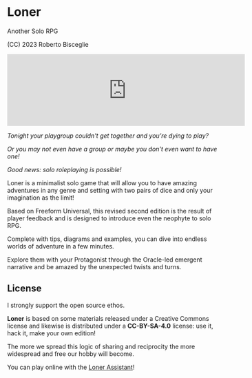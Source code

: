 # Loner
Another Solo RPG

(CC) 2023 Roberto Bisceglie

<iframe frameborder="0" src="https://itch.io/embed/1908947" width="552" height="167"><a href="https://zeruhur.itch.io/loner-2nd-edition">Loner (2nd Edition) by Zotiquest Games</a></iframe>

*Tonight your playgroup couldn't get together and you're dying to play?* 

*Or you may not even have a group or maybe you don't even want to have one!*

*Good news: solo roleplaying is possible!*

Loner  is a minimalist solo game that will allow you to have amazing adventures in any genre and setting with two pairs of dice and only your imagination as the limit!

Based on Freeform Universal, this revised second edition is the result of player feedback and is designed to introduce even the neophyte to solo RPG.

Complete with tips, diagrams and examples, you can dive into endless worlds of adventure in a few minutes.

Explore them with your Protagonist through the Oracle-led emergent narrative and be amazed by the unexpected twists and turns.

## License

I strongly support the open source ethos.

**Loner** is based on some materials released under a Creative Commons license and likewise is distributed under a **CC-BY-SA-4.0** license: use it, hack it, make your own edition! 

The more we spread this logic of sharing and reciprocity the more widespread and free our hobby will become.

You can play online with the [Loner Assistant](https://zeruhur.space/loner-assistant/)!